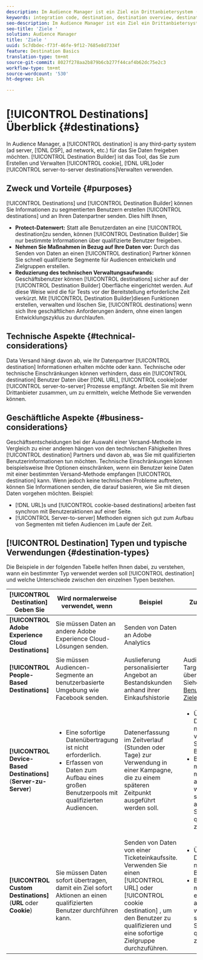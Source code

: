 ```yaml
---
description: Im Audience Manager ist ein Ziel ein Drittanbietersystem (Anzeigenserver, DSP, Werbenetzwerk usw.), für das Sie Daten freigeben möchten. Verwenden Sie das Destination Builder-Tool, um Cookies-, URL- oder Server-zu-Server-Ziele zu erstellen und zu verwalten.
keywords: integration code, destination, destination overview, destination, destination, destination, destination, destination, destination, destination, destination, destination, destination, destination
seo-description: Im Audience Manager ist ein Ziel ein Drittanbietersystem (Anzeigenserver, DSP, Werbenetzwerk usw.), für das Sie Daten freigeben möchten. Der Destination Builder ist das Tool zum Erstellen und Verwalten von Cookie-, URL- oder Server-zu-Server-Zielen.
seo-title: 'Ziele '
solution: Audience Manager
title: 'Ziele '
uuid: 5c7dbdec-f73f-46fe-9f12-7685e8d7334f
feature: Destination Basics
translation-type: tm+mt
source-git-commit: 8027f278aa2b879b6cb277f44caf4b62dc75e2c3
workflow-type: tm+mt
source-wordcount: '530'
ht-degree: 14%

---
```



# [!UICONTROL Destinations] Überblick {#destinations}

In Audience Manager, a [!UICONTROL destination] is any third-party system (ad server, [!DNL DSP], ad network, etc.) für das Sie Daten freigeben möchten. [!UICONTROL Destination Builder] ist das Tool, das Sie zum Erstellen und Verwalten [!UICONTROL cookie], [!DNL URL]oder [!UICONTROL server-to-server destinations]Verwalten verwenden.

## Zweck und Vorteile {#purposes}

<!-- c_destinations.xml -->

[!UICONTROL Destinations] und [!UICONTROL Destination Builder] können Sie Informationen zu segmentierten Benutzern erstellen [!UICONTROL destinations] und an Ihren Datenpartner senden. Dies hilft Ihnen,

* **Protect-Datenwert:** Statt alle Benutzerdaten an eine [!UICONTROL destination]zu senden, können [!UICONTROL Destination Builder] Sie nur bestimmte Informationen über qualifizierte Benutzer freigeben.
* **Nehmen Sie Maßnahmen in Bezug auf Ihre Daten vor:** Durch das Senden von Daten an einen [!UICONTROL destination] Partner können Sie schnell qualifizierte Segmente für Audiencen entwickeln und Zielgruppen erstellen.
* **Reduzierung des technischen Verwaltungsaufwands:** Geschäftsbenutzer können [!UICONTROL destinations] sicher auf der [!UICONTROL Destination Builder] Oberfläche eingerichtet werden. Auf diese Weise wird die für Tests vor der Bereitstellung erforderliche Zeit verkürzt. Mit [!UICONTROL Destination Builder]diesen Funktionen erstellen, verwalten und löschen Sie, [!UICONTROL destinations] wenn sich Ihre geschäftlichen Anforderungen ändern, ohne einen langen Entwicklungszyklus zu durchlaufen.

## Technische Aspekte {#technical-considerations}

<!-- destination-delivery-methods.xml -->

Data Versand hängt davon ab, wie Ihr Datenpartner [!UICONTROL destination] Informationen erhalten möchte oder kann. Technische oder technische Einschränkungen können verhindern, dass ein [!UICONTROL destination] Benutzer Daten über [!DNL URL], [!UICONTROL cookie]oder [!UICONTROL server-to-server] Prozesse empfängt. Arbeiten Sie mit Ihrem Drittanbieter zusammen, um zu ermitteln, welche Methode Sie verwenden können.

## Geschäftliche Aspekte {#business-considerations}

Geschäftsentscheidungen bei der Auswahl einer Versand-Methode im Vergleich zu einer anderen hängen von den technischen Fähigkeiten Ihres [!UICONTROL destination] Partners und davon ab, was Sie mit qualifizierten Benutzerinformationen tun möchten. Technische Einschränkungen können beispielsweise Ihre Optionen einschränken, wenn ein Benutzer keine Daten mit einer bestimmten Versand-Methode empfangen [!UICONTROL destination] kann. Wenn jedoch keine technischen Probleme auftreten, können Sie Informationen senden, die darauf basieren, wie Sie mit diesen Daten vorgehen möchten. Beispiel:

* [!DNL URL]s und [!UICONTROL cookie-based destinations] arbeiten fast synchron mit Benutzeraktionen auf einer Seite.
* [!UICONTROL Server-to-server] Methoden eignen sich gut zum Aufbau von Segmenten mit tiefen Audiencen im Laufe der Zeit.

## [!UICONTROL Destination] Typen und typische Verwendungen {#destination-types}

Die Beispiele in der folgenden Tabelle helfen Ihnen dabei, zu verstehen, wann ein bestimmter Typ verwendet werden soll [!UICONTROL destination] und welche Unterschiede zwischen den einzelnen Typen bestehen.

| [!UICONTROL Destination] Geben Sie | Wird normalerweise verwendet, wenn | Beispiel | Zu beachten |
|--- |--- |--- |--- |
| **[!UICONTROL Adobe Experience Cloud Destinations]** | Sie müssen Daten an andere Adobe Experience Cloud-Lösungen senden. | Senden von Daten an Adobe Analytics |  |
| **[!UICONTROL People-Based Destinations]** | Sie müssen Audiencen-Segmente an benutzerbasierte Umgebung wie Facebook senden. | Auslieferung personalisierter Angebot an Bestandskunden anhand ihrer Einkaufshistorie | Audiencen-Targeting erfolgt über Hash-IDs. Siehe [Benutzerbasierte Ziele](people-based-destinations-overview.md). |
| **[!UICONTROL Device-Based Destinations]** (**Server-zu-Server**) | <ul><li>Eine sofortige Datenübertragung ist nicht erforderlich.</li><li>Erfassen von Daten zum Aufbau eines großen Benutzerpools mit qualifizierten Audiencen.</li></ul> | Datenerfassung im Zeitverlauf (Stunden oder Tage) zur Verwendung in einer Kampagne, die zu einem späteren Zeitpunkt ausgeführt werden soll. | <ul><li>Überträgt Daten zu neuen und vorherigen Site-Besuchern. </li><li>Besucher müssen nicht mehr angezeigt werden, um sich für andere Segmente qualifizieren zu können.</li></ul> |
| **[!UICONTROL Custom Destinations]** (**URL** oder **Cookie**) | Sie müssen Daten sofort übertragen, damit ein Ziel sofort Aktionen an einen qualifizierten Benutzer durchführen kann. | Senden von Daten von einer Ticketeinkaufssite. Verwenden Sie einen [!UICONTROL URL] oder [!UICONTROL cookie destination] , um den Benutzer zu qualifizieren und eine sofortige Zielgruppe durchzuführen. | <ul><li>Überträgt nur Daten zu neuen Besuchern. </li><li>Besucher müssen erneut angezeigt werden, um sich für das Segment qualifizieren zu können.</li></ul> |
